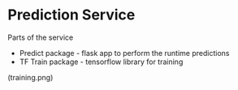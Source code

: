 # Prediction Service

Parts of the service
* Predict package - flask app to perform the runtime predictions
* TF Train package - tensorflow library for training

(training.png)
